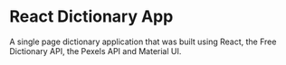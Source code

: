 # React Dictionary App

A single page dictionary application that was built using React, the Free Dictionary API, the Pexels API and Material UI.
